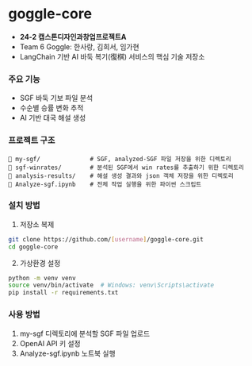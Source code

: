 # goggle-core

- **24-2 캡스톤디자인과창업프로젝트A**
- Team 6 Goggle: 한사랑, 김희서, 임가현
- LangChain 기반 AI 바둑 복기(復棋) 서비스의 핵심 기술 저장소

### 주요 기능
- SGF 바둑 기보 파일 분석
- 수순별 승률 변화 추적
- AI 기반 대국 해설 생성

### 프로젝트 구조
```
📁 my-sgf/              # SGF, analyzed-SGF 파일 저장을 위한 디렉토리
📁 sgf-winrates/        # 분석된 SGF에서 win rates를 추출하기 위한 디렉토리
📁 analysis-results/    # 해설 생성 결과와 json 객체 저장을 위한 디렉토리
🐍 Analyze-sgf.ipynb    # 전체 작업 실행을 위한 파이썬 스크립트
```

### 설치 방법
1. 저장소 복제
```bash
git clone https://github.com/[username]/goggle-core.git
cd goggle-core
```
2. 가상환경 설정
```bash
python -m venv venv
source venv/bin/activate  # Windows: venv\Scripts\activate
pip install -r requirements.txt
```

### 사용 방법
1. my-sgf 디렉토리에 분석할 SGF 파일 업로드
2. OpenAI API 키 설정
3. Analyze-sgf.ipynb 노트북 실행
